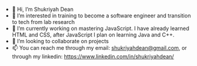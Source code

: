 - 👋 Hi, I’m Shukriyah Dean
- 👀 I’m interested in training to become a software engineer and transition to tech from lab research
- 🌱 I’m currently working on mastering JavaScript. I have already learned HTML and CSS, after JavaScript I plan on learning Java and C++. 
- 💞️ I’m looking to collaborate on projects 
- 📫 You can reach me through my email: shukriyahdean@gmail.com, or through my linkedin: https://www.linkedin.com/in/shukriyahdean/

<!---
shudean/shudean is a ✨ special ✨ repository because its `README.md` (this file) appears on your GitHub profile.
You can click the Preview link to take a look at your changes.
--->

